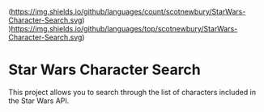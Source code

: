 (https://img.shields.io/github/languages/count/scotnewbury/StarWars-Character-Search.svg) )https://img.shields.io/github/languages/top/scotnewbury/StarWars-Character-Search.svg)
# Star Wars Character Search

This project allows you to search through the list of characters included in the Star Wars API.
